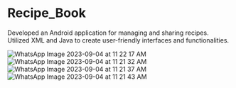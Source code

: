 # Recipe_Book
Developed an Android application for managing and sharing recipes.   
 Utilized XML and Java to create user-friendly interfaces and functionalities.
 
 ![WhatsApp Image 2023-09-04 at 11 22 17 AM](https://github.com/Sumitsagar19/Recipe_Book/assets/105297404/c6863c63-cd48-406c-995f-584f463d38e1)
 ![WhatsApp Image 2023-09-04 at 11 21 32 AM](https://github.com/Sumitsagar19/Recipe_Book/assets/105297404/1675c368-d146-4e71-9876-121c246c7b3e)
 ![WhatsApp Image 2023-09-04 at 11 21 37 AM](https://github.com/Sumitsagar19/Recipe_Book/assets/105297404/520d0672-996a-4b3c-82b8-f32d269cb520)
![WhatsApp Image 2023-09-04 at 11 21 43 AM](https://github.com/Sumitsagar19/Recipe_Book/assets/105297404/3f46b9d2-a532-46d6-991b-a77ecfd8427d)




